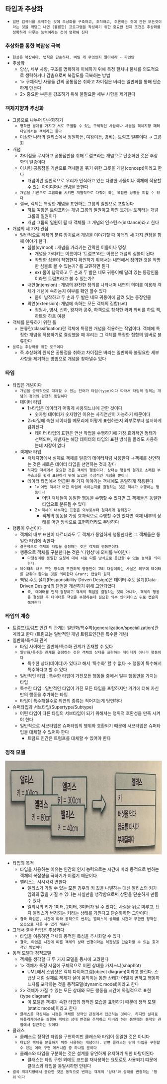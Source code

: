 ## 타입과 추상화

- `일단 컴퓨터를 조작하는 것이 추상화를 구축하고, 조작하고, 추론하는 것에 관한 모든것이라는 것을 깨닫고 나면 (훌륭한) 프로그램을 작성하기 위한 중요한 전제 조건은 추상화를 정확하게 다루는 능력이라는 것이 명확해 진다`

### 추상화를 통한 복잡성 극복

- `현상은 복잡하다. 법칙은 단순하다. 버릴 게 무엇인지 알아내라 - 파인만`
- 추상화
    - 양상, 세부 사항, 구조를 명확하게 이해하기 위해 특정 절차나 물체를 의도적으로 생략하거나 감춤으로써 복잡도를 극복하는 방법
    - 1> 구체적인 사물들 간의 공통점은 취하고 차이점은 버리는 일반화를 통해 단순하게 만든다
    - 2> 중요한 부분을 강조하기 위해 불필요한 세부 사항을 제거한다

### 객체지향과 추상화

- 그룹으로 나누어 단순화하기
    - `명확한 경계를 가지고 서로 구별할 수 있는 구체적인 사람이나 사물을 객체지향 패러다임에서는 객체라고 한다`
    - 이상한 나라의 엘리스에서 정원하든, 여왕이든, 경비는 트럼프 일뿐이다 &rarr; 그룹화
- 개념
    - 차이점을 무시하고 공통점만을 취해 트럼프라는 개념으로 단순화한 것은 추상화의 일종이다
    - 이처럼 공통점을 기반으로 객체들을 묶기 위한 그릇을 개념(concept)이라고 한다
        - 개념이란 일반적으로 우리가 인식하고 있는 다양한 사물이나 객체에 적용할 수 있는 아이디어나 관념을 뜻한다
    - `개념을 기반으로 그룹화를 시키면 개별적으로 다뤄야 하는 복잡한 상황을 피할 수 있다`
    - 결국, 객체는 특정한 개념을 표현하는 그룹의 일원으로 포함된다
        - 하트 여왕은 트럼프라는 개념 그룹의 일원이고 하얀 토끼는 토끼라는 개념 그룹의 일원이다
        - 개념 그룹의 일원이 될 때 객체를 그 개념의 인스턴스(instance)라고 한다
- 개념의 세 가지 관점
    - 일반적으로 객체의 분류 장치로서 개념을 이야기할 때 아래의 세 가지 관점을 함께 이야기 한다
        - 심볼(symbol) : 개념을 가리키는 간략한 이름이나 명칭
            - 개념을 가리키는 이름이다 '트럼프'라는 이름은 개념의 심볼이 된다
            - 작명한 심볼이 적합한지 확인하기 위해서는 내연에서 정의한 것을 작명한 심볼로 볼 수 있는가? 를 고민하면 된다
            - ex) 몸이 납작하고 두 손과 두 발은 네모 귀퉁이에 달려 있는 등장인물이라면 트럼프라고 볼 수 있는가?
        - 내연(intension) : 개념의 완전한 정의를 나타내며 내연의 의미를 이용해 객체가 개념에 속하는지 여부를 확인 할수 있다
            - 몸이 납작하고 두 손과 두 발은 네모 귀퉁이에 달려 있는 등장인물
        - 외연(extension): 개념에 속하는 모든 객체의 집합(set)
            - 정원사, 병사, 신하, 왕자와 공주, 하객으로 참석한 와과 와비를 하트 잭, 하트와 하트 여왕
- 객체를 분류하기 위한 틀
    - 분류란(classification)란 객체에 특정한 개념을 적용하는 작업이다. 객체에 특정한 개념을 적용하기로 결심했을 때 우리는 그 객체를 특정한 집합의 멤버로 뷴류한다
- `분류는 추상화를 위한 도구이다`
    - 즉 추상화의 원칙은 공통점을 취하고 차이점은 버리는 일반화와 불필요한 세부사항을 제거하는 방법으로 개념을 찾아낼수 있다

### 타입

- 타입은 개념이다
    - `개념을 공학적으로 대체할 수 있는 단어가 타입(type)이다 따라서 타입의 정의는 개념의 정의와 완전히 동일하다`
    - 데이터 타입
        - 1>타입은 데이터가 어떻게 사용되느냐에 관한 것이다
            - 숫자형 테어터가 숫자형인 이유는 사칙연산이 가능하기 때문이다
        - 2>타입에 속한 테이터를 메모리에 어떻게 표현하는지 외부로부터 철저하게 감춰진다
            - 데이터 타입의 표현은 연산 작업을 수행하기에 가장 효과적인 형태가 선택되며, 개발자는 해당 데이터의 타입의 표현 방식을 몰라도 사용하는데 지장이 없다
    - 객체와 타입
        - 객체지향에서 실제로 객체를 일종의 데이터처럼 사용한다 &rarr;객체를 선언하는 것은 새로운 데이터 타입을 선언하는 것과 같다
        - `하지만 객체에서 중요한 것은 객체의 행동이다. 상태는 행동의 결과로 초래된 부수효과를 쉽게 표현하기 위해 도입한 추상적인 개념을 뿐이다`
        - 데이터 타입에서 언급된 두 가지 이야기는 객체에도 동일하게 적용된다
            - 1> `어떤 객체가 어떤 타입에 속하는지를 결정하는 것은 객체가 수행하는 행동이다`
                - 어떤 객체들이 동일한 행동을 수행할 수 있다면 그 객체들은 동일한 타입으로 분류될 수 있다
            - 2> `객체의 내부적인 표현은 외부로부터 철저하게 감춰진다`
                - 객체의 행동을 가장 효과적으로 수행할 수만 있다면 객체 내부의 상태를 어떤 방식으로 표현하더라도 무방하다
- 행동이 우선이다
    - 객체의 내부 표현이 다르더라도 두 객체가 동일하게 행동한다면 그 객체들은 동일한 타입에 속한다
    - `결론적으로 객체의 타입을 결정하는 것은 객체의 행동뿐이다`
    - 행동으로 객체를 구분한다는 것은 '다형성'에 의미를 부여한다
        - `다형성이란 동일한 요청에 대해 서로 다른 방식으로 응답할 수 있는 능력을 의미한다`
    - `데이터의 내부 표현 방식과 무관하게 행동만이 고려 대상이라는 사실은 외부에 데이터를 감춰야 한다는 것을 의미한다 &rarr; 캡슐화 원칙`
    - 책임 주도 설계(Responsibility-Driven Design)은 데이터 주도 설계(Data-Driven Design)의 단점을 개선하기 위해 고안되었다
        - `즉, 데이터를 먼저 결정하고 객체의 책임을 결정하는 것이 아니라, 객체의 행동을 결정한 후 데이터를 책임을 수행하는데 필요한 외부 인터페이스 뒤로 캡슐화 해야한다 `

### 타입의 계층

- 트럼프/트럼프 인간 의 관계는 일반화/특수화(generalization/specialization)관계라고 한다 (트럼프는 일반적인 개념 트럼프인간은 특수한 개념)
- 일반화/특수화 관계
    - 타입 사이에는 일반화/특수화 관계가 존재할 수 있다
    - `일반화/특수화 관계를 결정하는 것은 객체의 상태를 표현하는 데이터가 아니라 행동이다`
        - 특수한 상태(데이터)가 있다고 해서 '특수화' 할 수 없다 &rarr; 행동이 특수해서 특수하다고 할 수 있다
    - 일반적인 타입 : 특수한 타입이 가진모든 행동들 중에서 일부 행동만을 가지는 타입
    - 특수한 타입 : 일반적인 타입이 가진 모든 타입을 포함하지만 거기에 더해 자신만의 행동을 추가하는 타입
    - 타입이 특수해질수로 외연의 종류는 적어지는게 당연하다
- 슈퍼타입과 서브타입(Supertype/Subtype)
    - 어떤 타입이 다른 타입의 서브타입이 되기 위해서는 행위적 호환성을 만족 시켜야 한다
    - 일반적으로 서브타입은 슈퍼타입의 행위와 호환되기 때문에 서브타입은 슈퍼타입을 대체할 수 있어야 한다
        - 트럼프 인간은 트럼프를 대체할 수 있어야 한다

### 정적 모델

<img src = "img/IMG_5624.JPG" width = "800" height = "300">

- 타입의 목적
    - 타입을 사용하는 이유는 인간의 인지 능력으로는 시간에 따라 동적으로 변하는 객체의 복잡성을 극하기가 어렵기 때문이다
    - 앨리스는 시시각각 변한다
        - 앨리스가 가질 수 있는 모든 경우의 키 값을 나열하는 대신 앨리스의 키가 임의의 값을 가질 수 있다는 사실만을 생각함으로써 상환을 단순하게 만들 수 있다
        - 엘리시의 키가 1미터, 2미터, 3미터가 될 수 있다는 사실을 뒤로 미루고, 단지 앨리스가 변경되는 키라는 상태를 가진다고 단순화하면 그만이다
    - `결국 타입은, 시간에 따라 동적으로 변하는 앨리스의 상태를 시간과 무관한 정적인 모습으로 다룰 수 있게 해준다`
- 그래서 결국 타입은 추상화다
    - 타입을 이용하면 객체의 동적인 특성을 추사화할 수 있다
    - `결국, 타입은 시간에 따른 객체의 상태 변경이라는 복잡성을 단순화할 수 있는 효과적인 방법이다`
- 동적 모델과 정적모델
    - 객체를 생각할 때 두 가지 모델을 동시에 고려한다
    - 1> 객체가 특정 시점에 구체적으로 어떤 상태를 가지느냐(snaphot)
        - UML에서 스냅샷은 객체 다이어그램(object diagram)이라고 불린다. 스냅샷 처럼 실제로 객체가 살아 움직이는 동안 상태가 어떻게 변하고 행동하느지를 포착하는 것을 동적모델(dynamic
          model)이라고 한다
    - 2> 객체가 가질 수 있는 모든 상태와 모든 행동을 시간에 독립적으로 표현 (type diagram)
        - 이 모델은 객체가 속한 타입의 정적인 모습을 표현하기 때문에 정적 모델(static model)이라고 한다
    - `클래스를 작성하는 시점은 객체를 정적인 관점에서 접근하는 것이다. 하지만 실제로 애플리케이션을 실행해 객체의 상태 변경을 추적하고 디버깅 하는 동안에는 동적인 관점에서 접근하는 것이다`
- 클래스
    - 클래스로 정적인 타입을 구현하지만 클래스와 타입이 동일한 것은 아니다
    - `타입은 객체를 분류하기 위하 사용하는 개념이다. 반면 클래스는 단지 타입을 구현할 수 있는 여러 구현 메커니즘 중 하나일 뿐이다`
    - 클래스와 타입을 구분하는 것은 설계를 유연하게 유지하기 위한 바탕이된다
        - 클래스는 타입 구현 외에도 코드를 재사용하는 요도로도 사용되기 떄문에 클래스와 타입을 동일시하면 안된다
- `결국 객체지향에서 중요한 것은 동적으로 변하는 객체의 '상태'와 상태를 변경하는 '행위'이다`
